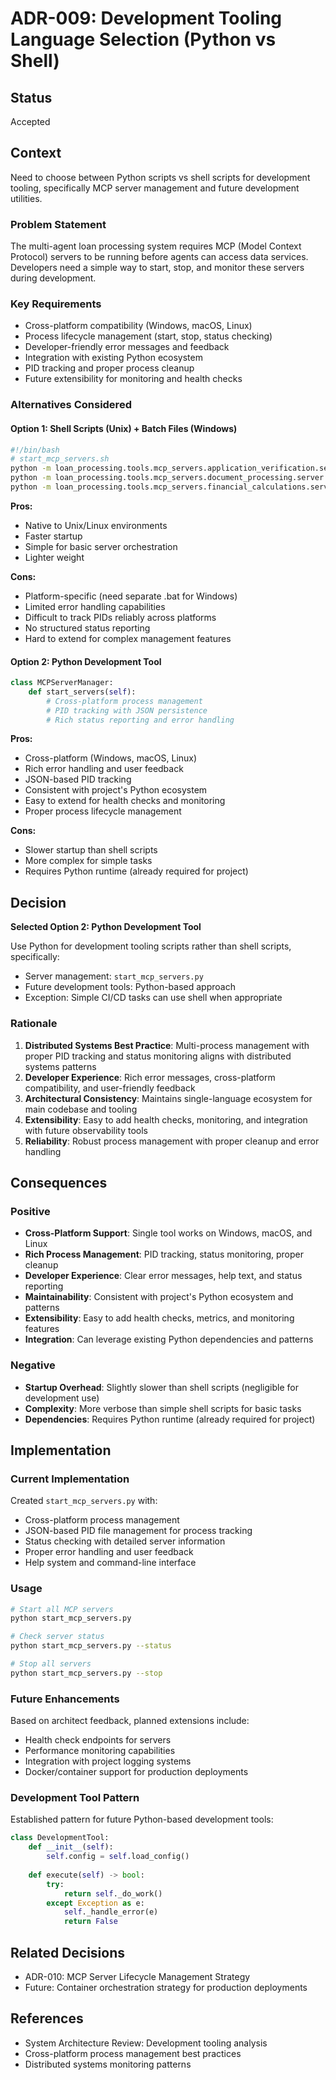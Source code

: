 # ADR-009: Development Tooling Language Selection (Python vs Shell)

## Status
Accepted

## Context
Need to choose between Python scripts vs shell scripts for development tooling, specifically MCP server management and future development utilities.

### Problem Statement
The multi-agent loan processing system requires MCP (Model Context Protocol) servers to be running before agents can access data services. Developers need a simple way to start, stop, and monitor these servers during development.

### Key Requirements
- Cross-platform compatibility (Windows, macOS, Linux)
- Process lifecycle management (start, stop, status checking)
- Developer-friendly error messages and feedback
- Integration with existing Python ecosystem
- PID tracking and proper process cleanup
- Future extensibility for monitoring and health checks

### Alternatives Considered

#### Option 1: Shell Scripts (Unix) + Batch Files (Windows)
```bash
#!/bin/bash
# start_mcp_servers.sh
python -m loan_processing.tools.mcp_servers.application_verification.server &
python -m loan_processing.tools.mcp_servers.document_processing.server &
python -m loan_processing.tools.mcp_servers.financial_calculations.server &
```

**Pros:**
- Native to Unix/Linux environments
- Faster startup
- Simple for basic server orchestration
- Lighter weight

**Cons:**
- Platform-specific (need separate .bat for Windows)
- Limited error handling capabilities
- Difficult to track PIDs reliably across platforms
- No structured status reporting
- Hard to extend for complex management features

#### Option 2: Python Development Tool
```python
class MCPServerManager:
    def start_servers(self):
        # Cross-platform process management
        # PID tracking with JSON persistence
        # Rich status reporting and error handling
```

**Pros:**
- Cross-platform (Windows, macOS, Linux)
- Rich error handling and user feedback
- JSON-based PID tracking
- Consistent with project's Python ecosystem
- Easy to extend for health checks and monitoring
- Proper process lifecycle management

**Cons:**
- Slower startup than shell scripts
- More complex for simple tasks
- Requires Python runtime (already required for project)

## Decision
**Selected Option 2: Python Development Tool**

Use Python for development tooling scripts rather than shell scripts, specifically:
- Server management: `start_mcp_servers.py`
- Future development tools: Python-based approach
- Exception: Simple CI/CD tasks can use shell when appropriate

### Rationale
1. **Distributed Systems Best Practice**: Multi-process management with proper PID tracking and status monitoring aligns with distributed systems patterns
2. **Developer Experience**: Rich error messages, cross-platform compatibility, and user-friendly feedback
3. **Architectural Consistency**: Maintains single-language ecosystem for main codebase and tooling
4. **Extensibility**: Easy to add health checks, monitoring, and integration with future observability tools
5. **Reliability**: Robust process management with proper cleanup and error handling

## Consequences

### Positive
- **Cross-Platform Support**: Single tool works on Windows, macOS, and Linux
- **Rich Process Management**: PID tracking, status monitoring, proper cleanup
- **Developer Experience**: Clear error messages, help text, and status reporting
- **Maintainability**: Consistent with project's Python ecosystem and patterns
- **Extensibility**: Easy to add health checks, metrics, and monitoring features
- **Integration**: Can leverage existing Python dependencies and patterns

### Negative
- **Startup Overhead**: Slightly slower than shell scripts (negligible for development use)
- **Complexity**: More verbose than simple shell scripts for basic tasks
- **Dependencies**: Requires Python runtime (already required for project)

## Implementation

### Current Implementation
Created `start_mcp_servers.py` with:
- Cross-platform process management
- JSON-based PID file management for process tracking
- Status checking with detailed server information
- Proper error handling and user feedback
- Help system and command-line interface

### Usage
```bash
# Start all MCP servers
python start_mcp_servers.py

# Check server status
python start_mcp_servers.py --status

# Stop all servers
python start_mcp_servers.py --stop
```

### Future Enhancements
Based on architect feedback, planned extensions include:
- Health check endpoints for servers
- Performance monitoring capabilities
- Integration with project logging systems
- Docker/container support for production deployments

### Development Tool Pattern
Established pattern for future Python-based development tools:
```python
class DevelopmentTool:
    def __init__(self):
        self.config = self.load_config()
        
    def execute(self) -> bool:
        try:
            return self._do_work()
        except Exception as e:
            self._handle_error(e)
            return False
```

## Related Decisions
- ADR-010: MCP Server Lifecycle Management Strategy
- Future: Container orchestration strategy for production deployments

## References
- System Architecture Review: Development tooling analysis
- Cross-platform process management best practices
- Distributed systems monitoring patterns